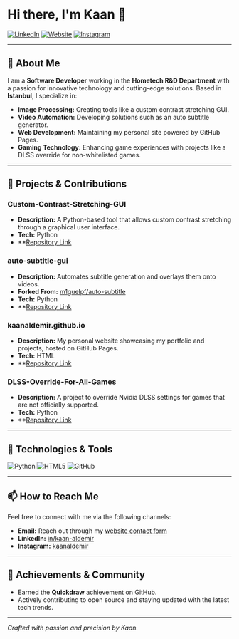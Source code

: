 <!--
  ███╗   ██╗ █████╗ ███╗   ███╗ █████╗ ██╗  ██╗███████╗██████╗ 
  ████╗  ██║██╔══██╗████╗ ████║██╔══██╗██║ ██╔╝██╔════╝██╔══██╗
  ██╔██╗ ██║███████║██╔████╔██║███████║█████╔╝ █████╗  ██████╔╝
  ██║╚██╗██║██╔══██║██║╚██╔╝██║██╔══██║██╔═██╗ ██╔══╝  ██╔══██╗
  ██║ ╚████║██║  ██║██║ ╚═╝ ██║██║  ██║██║  ██╗███████╗██║  ██║
  ╚═╝  ╚═══╝╚═╝  ╚═╝╚═╝     ╚═╝╚═╝  ╚═╝╚═╝  ╚═╝╚══════╝╚═╝  ╚═╝
-->

# Hi there, I'm Kaan 👋

[![LinkedIn](https://img.shields.io/badge/LinkedIn-Kaan-blue?style=flat&logo=linkedin)](https://linkedin.com/in/kaan-aldemir)
[![Website](https://img.shields.io/badge/Website-kaanaldemir.com-green?style=flat&logo=google-chrome)](https://kaanaldemir.com)
[![Instagram](https://img.shields.io/badge/Instagram-Kaan-red?style=flat&logo=instagram)](https://instagram.com/kaanaldemir)

---

## 💼 About Me

I am a **Software Developer** working in the **Hometech R&D Department** with a passion for innovative technology and cutting-edge solutions. Based in **Istanbul**, I specialize in:

- **Image Processing:** Creating tools like a custom contrast stretching GUI.
- **Video Automation:** Developing solutions such as an auto subtitle generator.
- **Web Development:** Maintaining my personal site powered by GitHub Pages.
- **Gaming Technology:** Enhancing game experiences with projects like a DLSS override for non-whitelisted games.

---

## 🔭 Projects & Contributions

### **Custom-Contrast-Stretching-GUI**
- **Description:** A Python-based tool that allows custom contrast stretching through a graphical user interface.
- **Tech:** Python  
- **[Repository Link](https://github.com/kaanaldemir/Custom-Contrast-Stretching-GUI)

### **auto-subtitle-gui**
- **Description:** Automates subtitle generation and overlays them onto videos.  
- **Forked From:** [m1guelpf/auto-subtitle](https://github.com/m1guelpf/auto-subtitle)  
- **Tech:** Python  
- **[Repository Link](https://github.com/kaanaldemir/auto-subtitle-gui)

### **kaanaldemir.github.io**
- **Description:** My personal website showcasing my portfolio and projects, hosted on GitHub Pages.
- **Tech:** HTML  
- **[Repository Link](https://github.com/kaanaldemir/kaanaldemir.github.io)

### **DLSS-Override-For-All-Games**
- **Description:** A project to override Nvidia DLSS settings for games that are not officially supported.
- **Tech:** Python  
- **[Repository Link](https://github.com/kaanaldemir/DLSS-Override-For-All-Games)

---

## 🔧 Technologies & Tools

![Python](https://img.shields.io/badge/Python-3.x-blue?style=flat&logo=python)
![HTML5](https://img.shields.io/badge/HTML5-E34F26?style=flat&logo=html5&logoColor=white)
![GitHub](https://img.shields.io/badge/GitHub-181717?style=flat&logo=github)
<!-- Add additional technology badges as needed -->

---

## 📫 How to Reach Me

Feel free to connect with me via the following channels:

- **Email:** Reach out through my [website contact form](https://kaanaldemir.com)
- **LinkedIn:** [in/kaan-aldemir](https://linkedin.com/in/kaan-aldemir)
- **Instagram:** [kaanaldemir](https://instagram.com/kaanaldemir)

---

## 🌟 Achievements & Community

- Earned the **Quickdraw** achievement on GitHub.
- Actively contributing to open source and staying updated with the latest tech trends.

---

*Crafted with passion and precision by Kaan.*

